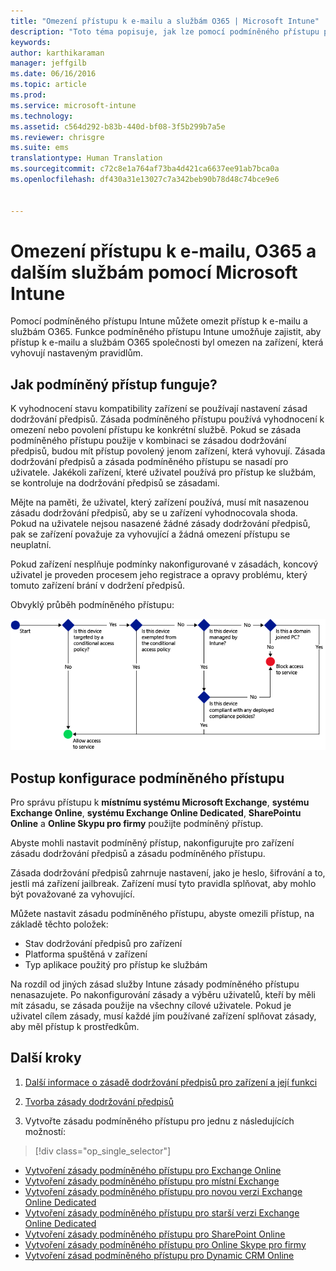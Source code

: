 ```yaml
---
title: "Omezení přístupu k e-mailu a službám O365 | Microsoft Intune"
description: "Toto téma popisuje, jak lze pomocí podmíněného přístupu povolit přístup k firemnímu e-mailu a firemním datům v SharePoint Online a dalších službách jenom kompatibilním zařízením."
keywords: 
author: karthikaraman
manager: jeffgilb
ms.date: 06/16/2016
ms.topic: article
ms.prod: 
ms.service: microsoft-intune
ms.technology: 
ms.assetid: c564d292-b83b-440d-bf08-3f5b299b7a5e
ms.reviewer: chrisgre
ms.suite: ems
translationtype: Human Translation
ms.sourcegitcommit: c72c8e1a764af73ba4d421ca6637ee91ab7bca0a
ms.openlocfilehash: df430a31e13027c7a342beb90b78d48c74bce9e6


---
```


# Omezení přístupu k e-mailu, O365 a dalším službám pomocí Microsoft Intune
Pomocí podmíněného přístupu Intune můžete omezit přístup k e-mailu a službám O365. Funkce podmíněného přístupu Intune umožňuje zajistit, aby přístup k e-mailu a službám O365 společnosti byl omezen na zařízení, která vyhovují nastaveným pravidlům.
## Jak podmíněný přístup funguje?
K vyhodnocení stavu kompatibility zařízení se používají nastavení zásad dodržování předpisů. Zásada podmíněného přístupu používá vyhodnocení k omezení nebo povolení přístupu ke konkrétní službě. Pokud se zásada podmíněného přístupu použije v kombinaci se zásadou dodržování předpisů, budou mít přístup povolený jenom zařízení, která vyhovují. Zásada dodržování předpisů a zásada podmíněného přístupu se nasadí pro uživatele. Jakékoli zařízení, které uživatel používá pro přístup ke službám, se kontroluje na dodržování předpisů se zásadami.

Mějte na paměti, že uživatel, který zařízení používá, musí mít nasazenou zásadu dodržování předpisů, aby se u zařízení vyhodnocovala shoda.
Pokud na uživatele nejsou nasazené žádné zásady dodržování předpisů, pak se zařízení považuje za vyhovující a žádná omezení přístupu se neuplatní.

Pokud zařízení nesplňuje podmínky nakonfigurované v zásadách, koncový uživatel je proveden procesem jeho registrace a opravy problému, který tomuto zařízení brání v dodržení předpisů.

Obvyklý průběh podmíněného přístupu:

![Diagram zobrazuje rozhodovací body používané k určení, jestli má zařízení přístup ke službě povolený, nebo blokovaný.](../media/ConditionalAccess4.png)

## Postup konfigurace podmíněného přístupu
Pro správu přístupu k **místnímu systému Microsoft Exchange**, **systému Exchange Online**, **systému Exchange Online Dedicated**, **SharePointu Online** a **Online Skypu pro firmy** použijte podmíněný přístup.

Abyste mohli nastavit podmíněný přístup, nakonfigurujte pro zařízení zásadu dodržování předpisů a zásadu podmíněného přístupu.

Zásada dodržování předpisů zahrnuje nastavení, jako je heslo, šifrování a to, jestli má zařízení jailbreak. Zařízení musí tyto pravidla splňovat, aby mohlo být považované za vyhovující.

Můžete nastavit zásadu podmíněného přístupu, abyste omezili přístup, na základě těchto položek:
- Stav dodržování předpisů pro zařízení
- Platforma spuštěná v zařízení
- Typ aplikace použitý pro přístup ke službám

Na rozdíl od jiných zásad služby Intune zásady podmíněného přístupu nenasazujete. Po nakonfigurování zásady a výběru uživatelů, kteří by měli mít zásadu, se zásada použije na všechny cílové uživatele. Pokud je uživatel cílem zásady, musí každé jím používané zařízení splňovat zásady, aby měl přístup k prostředkům.


## Další kroky
1. [Další informace o zásadě dodržování předpisů pro zařízení a její funkci ](introduction-to-device-compliance-policies-in-microsoft-intune.md)

2. [Tvorba zásady dodržování předpisů](create-a-device-compliance-policy-in-microsoft-intune.md)

2.  Vytvořte zásadu podmíněného přístupu pro jednu z následujících možností:
> [!div class="op_single_selector"]
  - [Vytvoření zásady podmíněného přístupu pro Exchange Online](restrict-access-to-exchange-online-with-microsoft-intune.md)
  - [Vytvoření zásady podmíněného přístupu pro místní Exchange](restrict-access-to-exchange-onpremises-with-microsoft-intune.md)
  - [Vytvoření zásady podmíněného přístupu pro novou verzi Exchange Online Dedicated](restrict-access-to-exchange-online-with-microsoft-intune.md)
  - [Vytvoření zásady podmíněného přístupu pro starší verzi Exchange Online Dedicated](restrict-access-to-exchange-onpremises-with-microsoft-intune.md)
  - [Vytvoření zásady podmíněného přístupu pro SharePoint Online](restrict-access-to-sharepoint-online-with-microsoft-intune.md)
  - [Vytvoření zásady podmíněného přístupu pro Online Skype pro firmy](restrict-access-to-skype-for-business-online-with-microsoft-intune.md)
  - [Vytvoření zásad podmíněného přístupu pro Dynamic CRM Online](restrict-access-to-dynamics-crm-online-with-microsoft-intune.md)



<!--HONumber=Jul16_HO3-->


